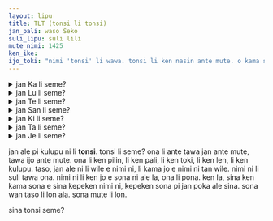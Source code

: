 ```yaml
---  
layout: lipu
title: TLT (tonsi li tonsi)
jan_pali: waso Seko
suli_lipu: suli lili
mute_nimi: 1425
ken_ike:
ijo_toki: "nimi 'tonsi' li wawa. tonsi li ken nasin ante mute. o kama sona e kulupu lili pi jan tonsi mute e ni: kule pi tonsi ona li ante mute a. sina sama ala sama ona?"
---
```


<style>
    .content summary{
        border: 0.05em solid var(--lipu-sinpin);
        padding: 0.5em;
        margin: 0.5em;
    }
</style>

<details markdown="1">
<summary>jan Ka li seme?</summary>

<strong>jan Ka</strong> li jan musi pi pana sitelen. ona li pana e sitelen tawa ilo pi jan mute. sitelen la, ijo mute li ken kama. jan Ka li pana e sona pi pali moku. ona li pali e pan suwi kepeken kili pi ma kili ona. pan suwi ni li tawa jan pona ona: jan Lu en jan Ki. moku li pali e kulupu pona.

jan Ka li pana e sitelen musi kin. ona li sona wawa e musi ilo la, ona li kama jo e nanpa pona suli lon ona. utala musi li ken ike, taso jan Ka li wile awen pona tawa jan ale ante. o utala kepeken sona pona.

jan Ka li kama tan mama la, ona li toki e ni: ona li mije. taso, tenpo mute la jan Ka li wile meli. ona li pilin e ijo ante tan wile pi jan mije lon poka ona. ona li pilin ike tan ni la, ona li kama meli. tenpo ni la, ona li pilin pona a tan ante meli ni. jan Ka li tonsi.

</details>
<details markdown="1">
<summary>jan Lu li seme?</summary>

<strong>jan Lu</strong> li jan kalama wawa. kalama uta ona li suli. kalama pi ilo kalama ona li suli kin. jan San en ona li lon kulupu pi kalama musi. kalama ni la, ona li ken toki e pilin pona ona, e pilin ike ona, e pilin olin ona. jan li kute la, kalama li ijo suli tawa nasin jan.

tenpo la, jan Lu li wile lili e kalama. ona li wile kute, li wile kama sona tan jan ante. ni la, ona li moku e telo kasi lon poka pi jan Ta. telo ni li lape e sijelo la, jan Lu li kama sona e nasin pi jan Ta, e ken kute. kute li suli e sona.

nimi “meli” en nimi “mije” li nasa tawa jan Lu. nimi ni li kama tan jan la, jan Lu li pilin e ni: “mi ken ala ken pana e ijo sin tawa pilin ni?” ona li ona, li toki e ni tawa jan ante: o sina, o kule, o kama ijo sin! jan Lu li pilin pona tawa sin ona. jan Lu li tonsi.

</details>
<details markdown="1">
<summary>jan Te li seme?</summary>


<strong>jan Te</strong> li lukin e waso, e pipi, e soweli. sijelo pi ijo mute ni li ante mute, li nasa pona tawa ona. pali pi ijo ale ni li pona kin. ona li moku e seme? ona li mu seme? tenpo mute la jan Te li pana e sona pi soweli ona tawa jan Ki. lukin li alasa, sina ken kama sona e ijo mute tan lukin taso.

jan Te li lili la, ona li kama jo e soweli suwi ni tan jan San. jan Te li mama e soweli la li ona li kama sona e wile soweli. ona li wile e moku, e lape, e tomo. soweli li wile e ni ale tawa pona la, jan Te li kama sona e ni: jan li sama. sina jo e ijo ale pi wile sina la, sina pona. o mute suli ike ala, o mute lili ike ala.

nimi “meli” en nimi “mije” li pona tawa jan Te. taso, ona li wile ala ni wan taso, ona li wile e ijo mute. jan Te li wile suli e sona insa ona la, ona li wile sona e nimi pona ale tawa ona. ona li meli, li mije, li ijo ante mute kin. jan Te li tonsi.

</details>
<details markdown="1">
<summary>jan San li seme?</summary>


<strong>jan San</strong> li mama e kili. jan Ka en ona li lon kulupu pi mama kili la, ona li kama sona e nasin mama pona. kili li wile e telo, e ma pona, e suno mute. kili suli anu kili lili la, jan San li olin li mama pona. kili li suwi, li pana e pona tawa sijelo tawa pilin.

kin la, jan San li mama e jan Te. ona tu li jan sama. mama suli ona li weka la, jan San li pali tawa mama pi jan sama pona ona. tenpo ike la ona li wile lape. taso, olin ni li suli li pini e pilin ike lon tenpo ale. kili anu jan la, mama li wile e pali suli mute.

pilin insa pi jan San li ken ante. tenpo wan la, ona li wile mije. tenpo ante la, ona li wile meli. pilin ni li ken ante sama len lon sijelo ona. ona li wile ala ijo wan taso, ona li wile ijo mute lon tenpo. ken ante li pona a tawa ona. jan San li tonsi.

</details>
<details markdown="1">
<summary>jan Ki li seme?</summary>


<strong>jan Ki</strong> li olin ala e toki, e jan. toki en jan li pana e pilin ike lili tawa ona la, ona li wile wan taso lon tenpo mute. taso, soweli li pona tawa ona. jan Te li weka tan tomo la, jan Ki li mama e soweli ona. ona li kama jo e mani pona tan ni, li ken musi lon poka soweli. soweli li suwi e pilin.

jan Ki li pilin pona tawa kasi kin. ona li tawa lon ma kasi la, ona li lukin e kasi mute. ona li sitelen e selo pi kasi suli lon lipu, li lukin e kili ona, li jo e lipu kasi mute pi kule ale. jan Je li wile e sona ni la, jan Ki li pana. kasi suli li toki e wawa ma.

nimi “meli” en nimi “mije” li ike tawa jan Ki. jan li pali e nimi ni, li wile pali e poki kepeken nimi ni. jan Ki li wile ala lon poki. pilin ona la, jan li wile ala e nimi ni lon tenpo ni. jan li jan, li wile ala e poki ni. jan li ken pona lon jan taso. jan Ki li tonsi.

</details>
<details markdown="1">
<summary>jan Ta li seme?</summary>


<strong>jan Ta</strong> li kama lon kulupu ni tan ma ante. kiwen li pona tawa ona la, ona li alasa e kiwen suwi lon ma pi poka telo. ona li olin suwi e jan Je. tan olin ni la, jan Je li kama olin e kiwen kin. kiwen li awen lon tenpo suli la, ona li wawa a.

jan Ta li pali e musi ilo, li toki e ijo musi mute kepeken ona. jan Ka li musi e ona li kama sona e pakala lili ona la, jan Ta li pona e ona. pali musi li wawa e sona pi jan Ta, e ken kute ona. musi li ken toki e pilin, e utala, e olin.

ma open pi jan Ta la, “meli” en “mije” li tu taso ala. ijo ante li lon, li toki e kon pi jan Ta. jan pi ma ante li toki ala e toki pi ma open ni la, jan Ta li toki e ni lon tenpo open: “mi meli”. taso, ona li kama sona e toki ni la, ona li kama sona e nimi pona tawa ijo ante ni. jan Ta li tonsi.
<hr>

</details>
<details markdown="1">

<summary>jan Je li seme?</summary>

 
<strong>jan Je</strong> li lukin e lipu mute. lipu li jo e sona mute, li pana e musi wawa. tenpo la, jan Je li ken tawa tomo lipu, li esun e lipu mute, li lukin e ona lon tenpo lili. lipu li ken pali e ma nasa wawa tawa pilin.

jan Je li jan olin. ona li olin suwi e jan Ta, li tawa tomo lipu lon poka ona. taso, jan Je li jo e olin suli, li pilin e ni: ona li ken pana e olin tawa jan mute ante. jan Ta li pilin pona tawa wile ona la, jan Je li alasa e olin sin. ken la ona li toki olin tawa jan Lu. olin li wile e toki, e kute, e sona.

tenpo suli la, jan Je li pilin e ni: ona li mije. taso, ona li toki tawa jan ante mute, li kama sona e ijo tan lipu la, ona li pilin ante lili. ken la ona li ante? ona li sona pona ala, li wile alasa e pilin ona. tenpo ni la, ona li wile e nimi tawa pilin ni la, ona li kama jo. jan Je li tonsi.

</details>

jan ale pi kulupu ni li <strong>tonsi</strong>. tonsi li seme? ona li ante tawa jan ante mute, tawa ijo ante mute. ona li ken pilin, li ken pali, li ken toki, li ken len, li ken kulupu. taso, jan ale ni li wile e nimi ni, li kama jo e nimi ni tan wile. nimi ni li suli tawa ona. nimi ni li ken jo e sona ni ale la, ona li pona. ken la, sina ken kama sona e sina kepeken nimi ni, kepeken sona pi jan poka ale sina. sona wan taso li lon ala. sona mute li lon.

sina tonsi seme?

